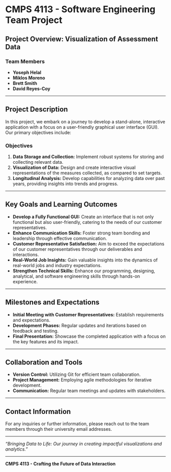# CMPS 4113 - Software Engineering Team Project

## Project Overview: Visualization of Assessment Data

### Team Members
- **Yoseph Helal**
- **Miklos Moreno**
- **Brett Smith**
- **David Reyes-Coy**

---

## Project Description
In this project, we embark on a journey to develop a stand-alone, interactive application with a focus on a user-friendly graphical user interface (GUI). Our primary objectives include:

### Objectives
1. **Data Storage and Collection:** Implement robust systems for storing and collecting relevant data.
2. **Visualization of Data:** Design and create interactive visual representations of the measures collected, as compared to set targets.
3. **Longitudinal Analysis:** Develop capabilities for analyzing data over past years, providing insights into trends and progress.

---

## Key Goals and Learning Outcomes

- **Develop a Fully Functional GUI:** Create an interface that is not only functional but also user-friendly, catering to the needs of our customer representatives.
- **Enhance Communication Skills:** Foster strong team bonding and leadership through effective communication.
- **Customer Representative Satisfaction:** Aim to exceed the expectations of our customer representatives through our deliverables and interactions.
- **Real-World Job Insights:** Gain valuable insights into the dynamics of real-world jobs and industry expectations.
- **Strengthen Technical Skills:** Enhance our programming, designing, analytical, and software engineering skills through hands-on experience.

---

## Milestones and Expectations
- **Initial Meeting with Customer Representatives:** Establish requirements and expectations.
- **Development Phases:** Regular updates and iterations based on feedback and testing.
- **Final Presentation:** Showcase the completed application with a focus on the key features and its impact.

---

## Collaboration and Tools
- **Version Control:** Utilizing Git for efficient team collaboration.
- **Project Management:** Employing agile methodologies for iterative development.
- **Communication:** Regular team meetings and updates with stakeholders.

---

## Contact Information
For any inquiries or further information, please reach out to the team members through their university email addresses.

---

*“Bringing Data to Life: Our journey in creating impactful visualizations and analytics.”*

---

**CMPS 4113 - Crafting the Future of Data Interaction**
